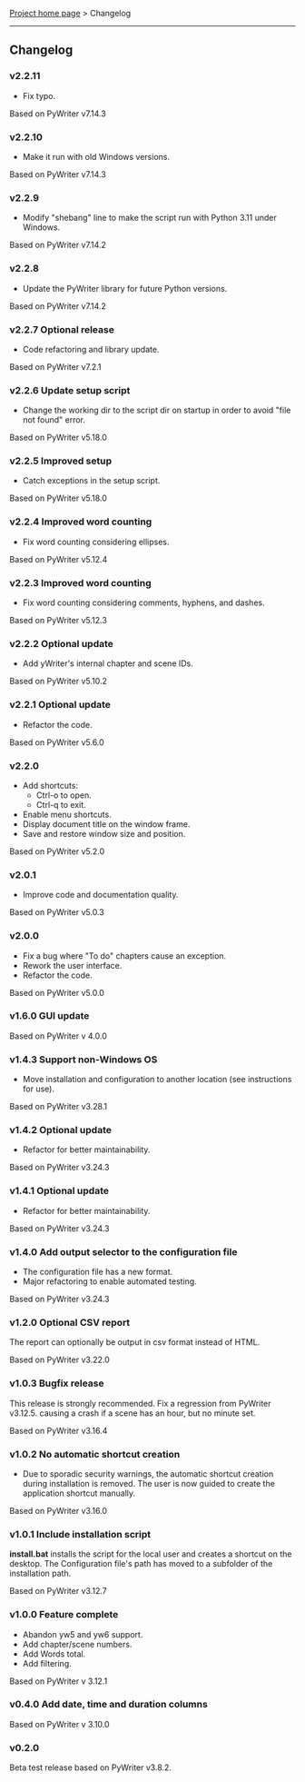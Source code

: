 [Project home page](index) > Changelog

------------------------------------------------------------------------

## Changelog

### v2.2.11

- Fix typo.

Based on PyWriter v7.14.3

### v2.2.10

- Make it run with old Windows versions.

Based on PyWriter v7.14.3

### v2.2.9

- Modify "shebang" line to make the script run with Python 3.11 under Windows.

Based on PyWriter v7.14.2

### v2.2.8

- Update the PyWriter library for future Python versions.

Based on PyWriter v7.14.2

### v2.2.7 Optional release

- Code refactoring and library update.

Based on PyWriter v7.2.1

### v2.2.6 Update setup script

- Change the working dir to the script dir on startup in order to avoid "file not found" error.

Based on PyWriter v5.18.0

### v2.2.5 Improved setup

- Catch exceptions in the setup script.

Based on PyWriter v5.18.0

### v2.2.4 Improved word counting

- Fix word counting considering ellipses.

Based on PyWriter v5.12.4

### v2.2.3 Improved word counting

- Fix word counting considering comments, hyphens, and dashes.

Based on PyWriter v5.12.3

### v2.2.2 Optional update

- Add yWriter's internal chapter and scene IDs.

Based on PyWriter v5.10.2

### v2.2.1 Optional update

- Refactor the code.

Based on PyWriter v5.6.0

### v2.2.0

- Add shortcuts:
    - Ctrl-o to open.
    - Ctrl-q to exit.
- Enable menu shortcuts.
- Display document title on the window frame.
- Save and restore window size and position.

Based on PyWriter v5.2.0

### v2.0.1

- Improve code and documentation quality.

Based on PyWriter v5.0.3

### v2.0.0

- Fix a bug where "To do" chapters cause an exception.
- Rework the user interface. 
- Refactor the code.

Based on PyWriter v5.0.0

### v1.6.0 GUI update

Based on PyWriter v 4.0.0

### v1.4.3 Support non-Windows OS

- Move installation and configuration to another location (see instructions for use).

Based on PyWriter v3.28.1

### v1.4.2 Optional update

- Refactor for better maintainability.

Based on PyWriter v3.24.3

### v1.4.1 Optional update

- Refactor for better maintainability.

Based on PyWriter v3.24.3

### v1.4.0 Add output selector to the configuration file

- The configuration file has a new format.
- Major refactoring to enable automated testing.

Based on PyWriter v3.24.3

### v1.2.0 Optional CSV report

The report can optionally be output in csv format instead of HTML.

Based on PyWriter v3.22.0

### v1.0.3 Bugfix release

This release is strongly recommended.
Fix a regression from PyWriter v3.12.5. causing a crash if a scene has an 
hour, but no minute set.

Based on PyWriter v3.16.4

### v1.0.2 No automatic shortcut creation

- Due to sporadic security warnings, the automatic shortcut creation during installation is removed. The user is now guided to create the application shortcut manually.  

Based on PyWriter v3.16.0

### v1.0.1 Include installation script

**install.bat** installs the script for the local user and creates a 
shortcut on the desktop.
The Configuration file's path has moved to a subfolder of the installation path.

Based on PyWriter v3.12.7

### v1.0.0 Feature complete

- Abandon yw5 and yw6 support.
- Add chapter/scene numbers.
- Add Words total.
- Add filtering.

Based on PyWriter v 3.12.1

### v0.4.0 Add date, time and duration columns

Based on PyWriter v 3.10.0

### v0.2.0

Beta test release based on PyWriter v3.8.2.
